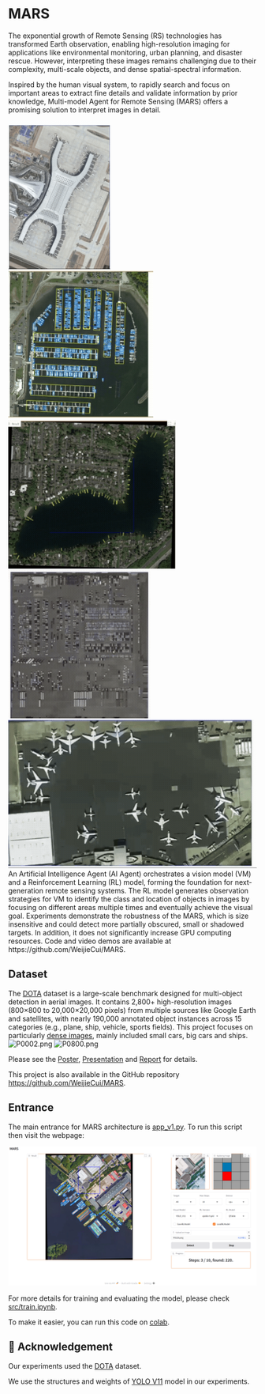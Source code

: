 # MARS

The exponential growth of Remote Sensing (RS) technologies has transformed Earth observation,
enabling high-resolution imaging for applications like environmental monitoring, urban planning,
and disaster rescue. 
However, interpreting these images remains challenging due to their complexity, multi-scale objects,
and dense spatial-spectral information.

Inspired by the human visual system, to rapidly search and focus on important areas to extract fine details
and validate information by prior knowledge, Multi-model Agent for Remote Sensing (MARS) offers a promising solution
to interpret images in detail.

<div>
<img alt="airport.gif" height="300" src="doc/vedio/airport.gif"/>
<img alt="harbor.gif" height="300" src="doc/vedio/harbor.gif"/>
<img alt="lake.gif" height="300" src="doc/vedio/lake.gif"/>
<img alt="car_park.gif" height="300" src="doc/vedio/car_park.gif"/>
<img alt="airport2.gif" height="300" src="doc/vedio/airport2.gif"/>
</div>
An Artificial Intelligence Agent (AI Agent) orchestrates a vision model (VM) and a Reinforcement Learning (RL) model,
forming the foundation for next-generation remote sensing systems.
The RL model generates observation strategies for VM to identify the class and location of objects in images by
focusing on different areas multiple times and eventually achieve the visual goal.
Experiments demonstrate the robustness of the MARS, which is size insensitive and could detect more partially obscured,
small or shadowed targets. In addition, it does not significantly increase GPU computing resources.
Code and video demos are available at https://github.com/WeijieCui/MARS.

## Dataset

The [DOTA](https://captain-whu.github.io/DOTA/dataset.html) dataset is a large-scale benchmark
designed for multi-object detection in aerial images.
It contains 2,800+ high-resolution images (800×800 to 20,000×20,000 pixels) from multiple sources
like Google Earth and satellites, with nearly 190,000 annotated object instances across 15 categories
(e.g., plane, ship, vehicle, sports fields).
This project focuses on particularly [dense images](data), mainly included small cars, big cars and ships.
<img alt="P0002.png" height="300" src="data/train/images/P0002.png" width="480"/>
<img alt="P0800.png" height="300" src="data/train/images/P0800.png" width="480"/>

Please see the [Poster](CSMPR-F02-Poster-MARS.pdf),
[Presentation](MARS%20Presentation.pdf)
and [Report](CSMPR-Project%20Report-MARS.pdf) for details.

This project is also available in the GitHub repository https://github.com/WeijieCui/MARS.

## Entrance

The main entrance for MARS architecture is [app_v1.py](src%2Fapp_v1.py). 
To run this script then visit the webpage:

![ui_1.png](doc%2Fimage%2Fui_1.png)

For more details for training and evaluating the model, please check [src/train.ipynb](src%2Ftrain.ipynb).

To make it easier, you can run this code on [colab](https://colab.research.google.com/github/WeijieCui/MARS/blob/main/src/train.ipynb).

## 🙏 Acknowledgement

Our experiments used the [DOTA](https://captain-whu.github.io/DOTA/dataset.html) dataset.

We use the structures and weights of [YOLO V11](https://docs.ultralytics.com/models/yolo11/) model in our experiments.
